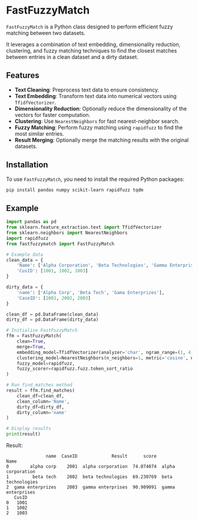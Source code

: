 # FastFuzzyMatch

`FastFuzzyMatch` is a Python class designed to perform efficient fuzzy matching between two datasets. 

It leverages a combination of text embedding, dimensionality reduction, clustering, and fuzzy matching techniques to find the closest matches between entries in a clean dataset and a dirty dataset.

## Features

- **Text Cleaning**: Preprocess text data to ensure consistency.
- **Text Embedding**: Transform text data into numerical vectors using `TfidfVectorizer`.
- **Dimensionality Reduction**: Optionally reduce the dimensionality of the vectors for faster computation.
- **Clustering**: Use `NearestNeighbors` for fast nearest-neighbor search.
- **Fuzzy Matching**: Perform fuzzy matching using `rapidfuzz` to find the most similar entries.
- **Result Merging**: Optionally merge the matching results with the original datasets.

## Installation

To use `FastFuzzyMatch`, you need to install the required Python packages:

```bash
pip install pandas numpy scikit-learn rapidfuzz tqdm
```

## Example
```python
import pandas as pd
from sklearn.feature_extraction.text import TfidfVectorizer
from sklearn.neighbors import NearestNeighbors
import rapidfuzz
from fastfuzzymatch import FastFuzzyMatch

# Example data
clean_data = {
    'Name': ['Alpha Corporation', 'Beta Technologies', 'Gamma Enterprises'],
    'CusID': [1001, 1002, 1003]
}

dirty_data = {
    'name': ['Alpha Corp', 'Beta Tech', 'Gama Enterprizes'],
    'CaseID': [2001, 2002, 2003]
}

clean_df = pd.DataFrame(clean_data)
dirty_df = pd.DataFrame(dirty_data)

# Initialise FastFuzzyMatch
ffm = FastFuzzyMatch(
    clean=True,
    merge=True,
    embedding_model=TfidfVectorizer(analyzer='char', ngram_range=(1, 4)),
    clustering_model=NearestNeighbors(n_neighbors=1, metric='cosine', n_jobs=-1),
    fuzzy_model=rapidfuzz,
    fuzzy_scorer=rapidfuzz.fuzz.token_sort_ratio
)

# Run find_matches method
result = ffm.find_matches(
    clean_df=clean_df,
    clean_column='Name',
    dirty_df=dirty_df,
    dirty_column='name'
)

# Display results
print(result)

```
Result:
```
               name  CaseID             Result      score               Name
0        alpha corp    2001  alpha corporation  74.074074  alpha corporation   
1         beta tech    2002  beta technologies  69.230769  beta technologies   
2  gama enterprizes    2003  gamma enterprises  90.909091  gamma enterprises   
   CusID  
0   1001  
1   1002  
2   1003